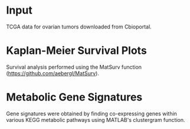 # Input
TCGA data for ovarian tumors downloaded from Cbioportal.

# Kaplan-Meier Survival Plots
Survival analysis performed using the MatSurv function (https://github.com/aebergl/MatSurv).

# Metabolic Gene Signatures
Gene signatures were obtained by finding co-expressing genes within various KEGG metabolic pathways using MATLAB's clustergram function.
